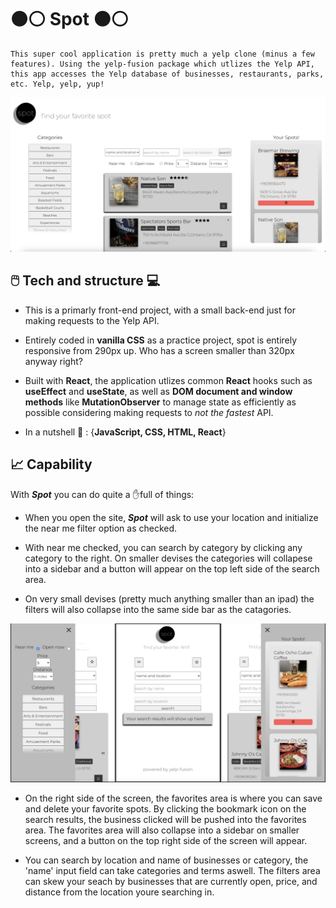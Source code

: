 # ⚫⚪ Spot ⚫⚪

    This super cool application is pretty much a yelp clone (minus a few features). Using the yelp-fusion package which utlizes the Yelp API, this app accesses the Yelp database of businesses, restaurants, parks, etc. Yelp, yelp, yup!

![spot img](spot.png)

## 🖱️ Tech and structure 💻

- This is a primarly front-end project, with a small back-end just for making requests to the Yelp API.

- Entirely coded in **vanilla CSS** as a practice project, spot is entirely responsive from 290px up. Who has a screen smaller than 320px anyway right?

- Built with **React**, the application utlizes common **React** hooks such as **useEffect** and **useState**, as well as **DOM document and window methods** like **MutationObserver** to manage state as efficiently as possible considering making requests to _not the fastest_ API.

- In a nutshell 🥜 : {**JavaScript, CSS, HTML, React**}

## 📈 Capability

With _**Spot**_ you can do quite a ✋full of things:

- When you open the site, _**Spot**_ will ask to use your location and initialize the near me filter option as checked.

- With near me checked, you can search by category by clicking any category to the right. On smaller devises the categories will collapese into a sidebar and a button will appear on the top left side of the search area.

- On very small devises (pretty much anything smaller than an ipad) the filters will also collapse into the same side bar as the catagories.

![spot all sml](spotSm.png)


- On the right side of the screen, the favorites area is where you can save and delete your favorite spots. By clicking the bookmark icon on the search results, the business clicked will be pushed into the favorites area. The favorites area will also collapse into a sidebar on smaller screens, and a button on the top right side of the screen will appear.

- You can search by location and name of businesses or category, the 'name' input field can take categories and terms aswell. The filters area can skew your seach by businesses that are currently open, price, and distance from the location youre searching in.
